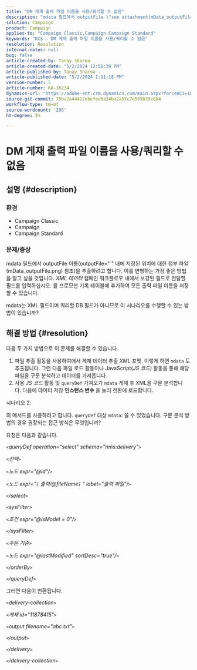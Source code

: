 ```yaml
---
title: "DM 게재 출력 파일 이름을 사용/쿼리할 수 없음"
description: "mdata 필드에서 outputFile \"see attachment(mData_outputFile.png) for location\"을 추출하는 방법에 대해 알아봅니다."
solution: Campaign
product: Campaign
applies-to: "Campaign Classic,Campaign,Campaign Standard"
keywords: "KCS - DM 게재 출력 파일 이름을 사용/쿼리할 수 없음"
resolution: Resolution
internal-notes: null
bug: false
article-created-by: Tanay Sharma .
article-created-date: "5/2/2024 12:58:39 PM"
article-published-by: Tanay Sharma .
article-published-date: "5/2/2024 1:11:18 PM"
version-number: 5
article-number: KA-16234
dynamics-url: "https://adobe-ent.crm.dynamics.com/main.aspx?forceUCI=1&pagetype=entityrecord&etn=knowledgearticle&id=9bc4d0b0-8308-ef11-9f8a-6045bd026dc7"
source-git-commit: 75ba2a44422ebefee6a34ba2a57c7e565b39e0b4
workflow-type: tm+mt
source-wordcount: '295'
ht-degree: 2%

---
```


# DM 게재 출력 파일 이름을 사용/쿼리할 수 없음

## 설명 {#description}


### 환경

- Campaign Classic
- Campaign
- Campaign Standard


### 문제/증상

mdata 필드에서 outputFile 이름(outputFile=&quot; &quot; 내에 저장된 위치에 대한 첨부 파일(mData_outputFile.png) 참조)을 추출하려고 합니다. 이를 변형하는 가장 좋은 방법을 알고 싶을 것입니다. *XML 데이터* 캠페인 워크플로우 내에서 보강된 필드로 전달할 필드를 입력하십시오. 를 프로모션 기록 테이블에 추가하여 모든 출력 파일 이름을 저장할 수 있습니다.

mdata는 XML 필드이며 쿼리할 DB 필드가 아니므로 이 시나리오를 수행할 수 있는 방법이 있습니까?




## 해결 방법 {#resolution}


다음 두 가지 방법으로 이 문제를 해결할 수 있습니다.

1. 파일 추출 활동을 사용하여에서 게재 데이터 추출 *XML* 포맷. 이렇게 하면 `mdata` 도 추출됩니다. 그런 다음 파일 로드 활동이나 JavaScript(*JS 코드)* 활동을 통해 해당 파일을 구문 분석하고 데이터를 가져옵니다.
2. 사용 *JS 코드* 활동 및 `queryDef` 가져오기 `mdata` 게재 후 XML을 구문 분석합니다. 다음에 데이터 저장 <b>인스턴스 변수</b> 을 눌러 전환에 로드합니다.


시나리오 2:

의 메서드를 사용하려고 합니다. `queryDef` 대상 `mdata`: 쓸 수 있었습니다. 구문 분석 방법의 경우 권장되는 접근 방식은 무엇입니까?

요청은 다음과 같습니다.

*`<`queryDef operation=&quot;select&quot; schema=&quot;nms:delivery&quot;`>`*

*`<`선택`>`*

*`<`노드 expr=&quot;@id&quot;/`>`*

*`<`노드 expr=&quot;`[` 출력/@fileName`]` &quot; label=&quot;출력 파일&quot;/`>`*

*`<`/select`>`*

*`<`sysFilter`>`*

*`<`조건 expr=&quot;@isModel = 0&quot;/`>`*

*`<`/sysFilter`>`*

*`<`주문 기준`>`*

*`<`노드 expr=&quot;@lastModified&quot; sortDesc=&quot;true&quot;/`>`*

*`<`/orderBy`>`*

*`<`/queryDef`>`*



그러면 다음이 반환됩니다.

*`<`delivery-collection`>`*

*`<`게재 id=&quot;11878415&quot;`>`*

*`<`output filename=&quot;abc.txt&quot;`>`*

*`<`/output`>`*

*`<`/delivery`>`*

*`<`/delivery-collection`>`*
